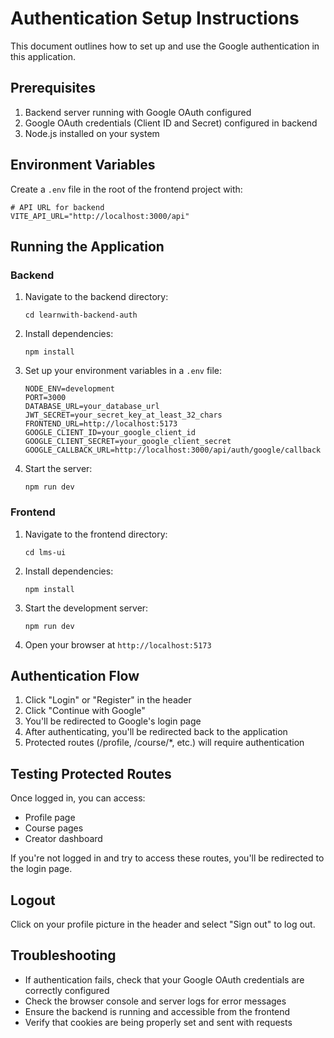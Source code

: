 # Authentication Setup Instructions

This document outlines how to set up and use the Google authentication in this application.

## Prerequisites

1. Backend server running with Google OAuth configured
2. Google OAuth credentials (Client ID and Secret) configured in backend
3. Node.js installed on your system

## Environment Variables

Create a `.env` file in the root of the frontend project with:

```
# API URL for backend
VITE_API_URL="http://localhost:3000/api"
```

## Running the Application

### Backend

1. Navigate to the backend directory:
   ```
   cd learnwith-backend-auth
   ```

2. Install dependencies:
   ```
   npm install
   ```

3. Set up your environment variables in a `.env` file:
   ```
   NODE_ENV=development
   PORT=3000
   DATABASE_URL=your_database_url
   JWT_SECRET=your_secret_key_at_least_32_chars
   FRONTEND_URL=http://localhost:5173
   GOOGLE_CLIENT_ID=your_google_client_id
   GOOGLE_CLIENT_SECRET=your_google_client_secret
   GOOGLE_CALLBACK_URL=http://localhost:3000/api/auth/google/callback
   ```

4. Start the server:
   ```
   npm run dev
   ```

### Frontend

1. Navigate to the frontend directory:
   ```
   cd lms-ui
   ```

2. Install dependencies:
   ```
   npm install
   ```

3. Start the development server:
   ```
   npm run dev
   ```

4. Open your browser at `http://localhost:5173`

## Authentication Flow

1. Click "Login" or "Register" in the header
2. Click "Continue with Google" 
3. You'll be redirected to Google's login page
4. After authenticating, you'll be redirected back to the application
5. Protected routes (/profile, /course/*, etc.) will require authentication

## Testing Protected Routes

Once logged in, you can access:
- Profile page
- Course pages
- Creator dashboard

If you're not logged in and try to access these routes, you'll be redirected to the login page.

## Logout

Click on your profile picture in the header and select "Sign out" to log out.

## Troubleshooting

- If authentication fails, check that your Google OAuth credentials are correctly configured
- Check the browser console and server logs for error messages
- Ensure the backend is running and accessible from the frontend
- Verify that cookies are being properly set and sent with requests 
